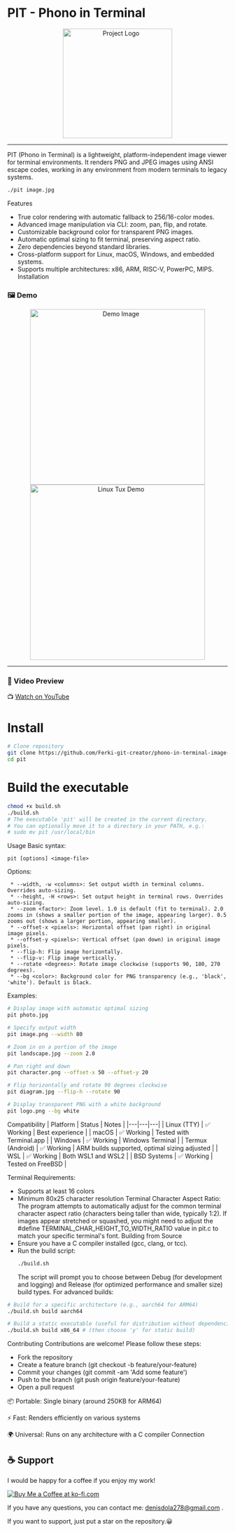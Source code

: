 # PIT - Phono in Terminal

<p align="center">
  <img src="logo/pit_logo.png" alt="Project Logo" width="250"/>
</p>

---

PIT (Phono in Terminal) is a lightweight, platform-independent image viewer for terminal environments. It renders PNG and JPEG images using ANSI escape codes, working in any environment from modern terminals to legacy systems.

```bash
./pit image.jpg
```
Features
 * True color rendering with automatic fallback to 256/16-color modes.
 * Advanced image manipulation via CLI: zoom, pan, flip, and rotate.
 * Customizable background color for transparent PNG images.
 * Automatic optimal sizing to fit terminal, preserving aspect ratio.
 * Zero dependencies beyond standard libraries.
 * Cross-platform support for Linux, macOS, Windows, and embedded systems.
 * Supports multiple architectures: x86, ARM, RISC-V, PowerPC, MIPS.
Installation


### 🖼️ Demo

<p align="center">
  <img src="https://github.com/Ferki-git-creator/phono-in-terminal-image-viewer-rgb-c-textmode/blob/main/demo/new(best)/test.png?raw=true" alt="Demo Image" width="400"/>
  <br/>
  <img src="https://github.com/Ferki-git-creator/phono-in-terminal-image-viewer-rgb-c-textmode/blob/main/demo/new(best)/linux_tux.png?raw=true" alt="Linux Tux Demo" width="400"/>
</p>

---

### 🎥 Video Preview

📺 [Watch on YouTube](https://youtube.com/shorts/TcBFNJcPX-U?si=BA3sVxqZCKaehBu2)

# Install

```bash
# Clone repository
git clone https://github.com/Ferki-git-creator/phono-in-terminal-image-viewer-rgb-c-textmode
cd pit
```
# Build the executable
```bash
chmod +x build.sh
./build.sh
# The executable 'pit' will be created in the current directory.
# You can optionally move it to a directory in your PATH, e.g.:
# sudo mv pit /usr/local/bin
```
Usage
Basic syntax:
```
pit [options] <image-file>
```
Options:
```
 * --width, -w <columns>: Set output width in terminal columns. Overrides auto-sizing.
 * --height, -H <rows>: Set output height in terminal rows. Overrides auto-sizing.
 * --zoom <factor>: Zoom level. 1.0 is default (fit to terminal). 2.0 zooms in (shows a smaller portion of the image, appearing larger). 0.5 zooms out (shows a larger portion, appearing smaller).
 * --offset-x <pixels>: Horizontal offset (pan right) in original image pixels.
 * --offset-y <pixels>: Vertical offset (pan down) in original image pixels.
 * --flip-h: Flip image horizontally.
 * --flip-v: Flip image vertically.
 * --rotate <degrees>: Rotate image clockwise (supports 90, 180, 270 degrees).
 * --bg <color>: Background color for PNG transparency (e.g., 'black', 'white'). Default is black.
```
Examples:
```bash
# Display image with automatic optimal sizing
pit photo.jpg

# Specify output width
pit image.png --width 80

# Zoom in on a portion of the image
pit landscape.jpg --zoom 2.0

# Pan right and down
pit character.png --offset-x 50 --offset-y 20

# Flip horizontally and rotate 90 degrees clockwise
pit diagram.jpg --flip-h --rotate 90

# Display transparent PNG with a white background
pit logo.png --bg white
```

Compatibility
| Platform | Status | Notes |
|---|---|---|
| Linux (TTY) | ✅ Working | Best experience |
| macOS | ✅ Working | Tested with Terminal.app |
| Windows | ✅ Working | Windows Terminal |
| Termux (Android) | ✅ Working | ARM builds supported, optimal sizing adjusted |
| WSL | ✅ Working | Both WSL1 and WSL2 |
| BSD Systems | ✅ Working | Tested on FreeBSD |

Terminal Requirements:
 * Supports at least 16 colors
 * Minimum 80x25 character resolution
Terminal Character Aspect Ratio:
The program attempts to automatically adjust for the common terminal character aspect ratio (characters being taller than wide, typically 1:2). If images appear stretched or squashed, you might need to adjust the #define TERMINAL_CHAR_HEIGHT_TO_WIDTH_RATIO value in pit.c to match your specific terminal's font.
Building from Source
 * Ensure you have a C compiler installed (gcc, clang, or tcc).
 * Run the build script:
   ```bash
   ./build.sh
   ```
   The script will prompt you to choose between Debug (for development and logging) and Release (for optimized performance and smaller size) build types.
For advanced builds:
```bash
# Build for a specific architecture (e.g., aarch64 for ARM64)
./build.sh build aarch64

# Build a static executable (useful for distribution without dependencies)
./build.sh build x86_64 # (then choose 'y' for static build)
```
Contributing
Contributions are welcome! Please follow these steps:
 * Fork the repository
 * Create a feature branch (git checkout -b feature/your-feature)
 * Commit your changes (git commit -am 'Add some feature')
 * Push to the branch (git push origin feature/your-feature)
 * Open a pull request

📦 Portable: Single binary (around 250KB for ARM64)

⚡ Fast: Renders efficiently on various systems

🌍 Universal: Runs on any architecture with a C compiler
Connection

## ☕ Support

I would be happy for a coffee if you enjoy my work!

<a href="https://ko-fi.com/ferki" target="_blank">
  <img src="https://ko-fi.com/img/githubbutton_sm.svg" alt="Buy Me a Coffee at ko-fi.com" />
</a>

If you have any questions, you can contact me: denisdola278@gmail.com .

If you want to support, just put a star on the repository.😀

